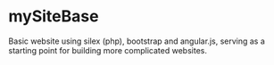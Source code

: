 mySiteBase
==========

Basic website using silex (php), bootstrap and angular.js, serving as a starting point for building more complicated websites.